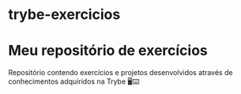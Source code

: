 # trybe-exercicios
# Meu repositório de exercícios

Repositório contendo exercícios e projetos desenvolvidos através de conhecimentos adquiridos na Trybe 🖥️⌨️
